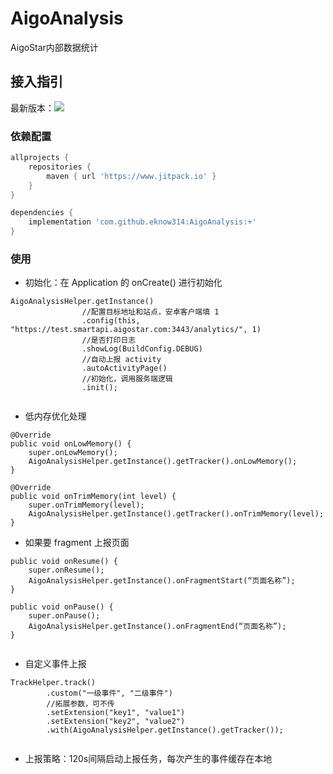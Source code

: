 # AigoAnalysis

AigoStar内部数据统计

## 接入指引

最新版本：[![](https://jitpack.io/v/eknow314/AigoAnalysis.svg)](https://jitpack.io/#eknow314/AigoAnalysis)


### 依赖配置

```groovy
allprojects {
    repositories {
        maven { url 'https://www.jitpack.io' }
    }
}
```

```groovy
dependencies {
    implementation 'com.github.eknow314:AigoAnalysis:+'
}
```

### 使用

- 初始化：在 Application 的 onCreate() 进行初始化

```text
AigoAnalysisHelper.getInstance()
                //配置目标地址和站点，安卓客户端填 1
                .config(this, "https://test.smartapi.aigostar.com:3443/analytics/", 1)
                //是否打印日志
                .showLog(BuildConfig.DEBUG)
                //自动上报 activity
                .autoActivityPage()
                //初始化，调用服务端逻辑
                .init();
        
```

- 低内存优化处理

```text
@Override
public void onLowMemory() {
    super.onLowMemory();
    AigoAnalysisHelper.getInstance().getTracker().onLowMemory();
}

@Override
public void onTrimMemory(int level) {
    super.onTrimMemory(level);
    AigoAnalysisHelper.getInstance().getTracker().onTrimMemory(level);
}
```

- 如果要 fragment 上报页面

```text
public void onResume() {
    super.onResume();
    AigoAnalysisHelper.getInstance().onFragmentStart(“页面名称”);
}

public void onPause() {
    super.onPause();
    AigoAnalysisHelper.getInstance().onFragmentEnd(“页面名称”);
}
        
```

- 自定义事件上报

```text
TrackHelper.track()
        .custom("一级事件", "二级事件")
        //拓展参数，可不传
        .setExtension("key1", "value1")
        .setExtension("key2", "value2")
        .with(AigoAnalysisHelper.getInstance().getTracker());
        
```

- 上报策略：120s间隔启动上报任务，每次产生的事件缓存在本地


